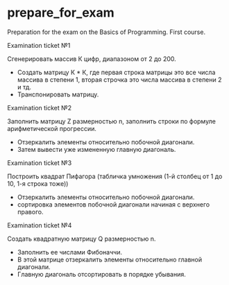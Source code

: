 # prepare_for_exam
 Preparation for the exam on the Basics of Programming. First course.
 
Examination ticket №1

Cгенерировать массив К цифр, диапазоном от 2 до 200.
- Cоздать матрицу К * К, где первая строка матрицы это все числа массива в степени 1, вторая строчка это числа массива в степени 2 и тд.
- Транспонировать матрицу.

Examination ticket №2

Заполнить матрицу Z размерностью n, заполнить строки по формуле арифметической прогрессии. 
- Отзеркалить элементы относительно побочной диагонали.
- Затем вывести уже измененную главную диагональ.

Examination ticket №3

Построить квадрат Пифагора (табличка умножения (1-й столбец от 1 до 10, 1-я строка тоже))
- Отзеркалить элементы относительно побочной диагонали.
- сортировка элементов побочной диагонали начиная с верхнего правого.

Examination ticket №4

Создать квадратную матрицу Q размерностью n.
- Заполнить ее числами Фибоначчи.
- В этой матрице отзеркалить элементы относительно главной диагонали.
- Главную диагональ отсортировать в порядке убывания.
